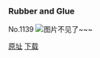 ### Rubber and Glue
No.1139
![图片不见了~~~](https://imgs.xkcd.com/comics/rubber_and_glue.png)

[原址](https://xkcd.com//1139) [下载](https://imgs.xkcd.com/comics/rubber_and_glue.png)

